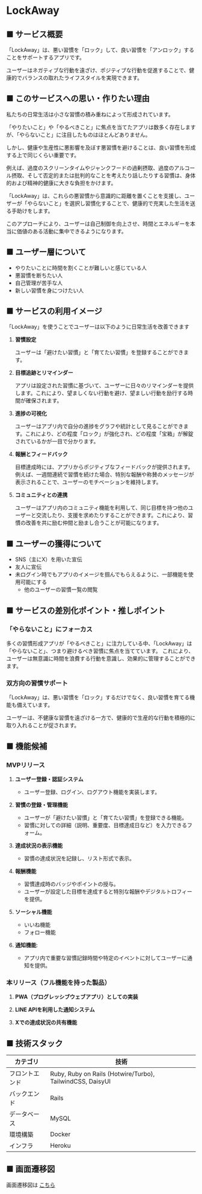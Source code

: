 # LockAway

## ■ サービス概要

「LockAway」は、悪い習慣を「ロック」して、良い習慣を「アンロック」することをサポートするアプリです。

ユーザーはネガティブな行動を遠ざけ、ポジティブな行動を促進することで、健康的でバランスの取れたライフスタイルを実現できます。

## ■ このサービスへの思い・作りたい理由

私たちの日常生活は小さな習慣の積み重ねによって形成されています。

「やりたいこと」や「やるべきこと」に焦点を当てたアプリは数多く存在しますが、「やらないこと」に注目したものはほとんどありません。

しかし、健康や生産性に悪影響を及ぼす悪習慣を避けることは、良い習慣を形成する上で同じくらい重要です。

例えば、過度のスクリーンタイムやジャンクフードの過剰摂取、過度のアルコール摂取、そして否定的または批判的なことを考えたり話したりする習慣は、身体的および精神的健康に大きな負担をかけます。

「LockAway」は、これらの悪習慣から意識的に距離を置くことを支援し、ユーザーが「やらないこと」を選択し習慣化することで、健康的で充実した生活を送る手助けをします。

このアプローチにより、ユーザーは自己制御を向上させ、時間とエネルギーを本当に価値のある活動に集中できるようになります。

## ■ ユーザー層について

- やりたいことに時間を割くことが難しいと感じている人
- 悪習慣を断ちたい人
- 自己管理が苦手な人
- 新しい習慣を身につけたい人

## ■ サービスの利用イメージ

「LockAway」を使うことでユーザーは以下のように日常生活を改善できます

1. **習慣設定**

   ユーザーは「避けたい習慣」と「育てたい習慣」を登録することができます。

2. **目標追跡とリマインダー**

   アプリは設定された習慣に基づいて、ユーザーに日々のリマインダーを提供します。これにより、望ましくない行動を避け、望ましい行動を励行する時間が確保されます。

3. **進捗の可視化**

   ユーザーはアプリ内で自分の進捗をグラフや統計として見ることができます。これにより、どの程度「ロック」が強化され、どの程度「宝箱」が解錠されているかが一目で分かります。

4. **報酬とフィードバック**

   目標達成時には、アプリからポジティブなフィードバックが提供されます。例えば、一週間連続で習慣を続けた場合、特別な報酬や称賛のメッセージが表示されることで、ユーザーのモチベーションを維持します。

5. **コミュニティとの連携**

   ユーザーはアプリ内のコミュニティ機能を利用して、同じ目標を持つ他のユーザーと交流したり、支援を求めたりすることができます。これにより、習慣の改善を共に励む仲間と励まし合うことが可能になります。

## ■ ユーザーの獲得について

- SNS（主にX）を用いた宣伝
- 友人に宣伝
- 未ログイン時でもアプリのイメージを掴んでもらえるように、一部機能を使用可能にする
  - 他のユーザーの習慣一覧の閲覧

## ■ サービスの差別化ポイント・推しポイント

### 「やらないこと」にフォーカス

多くの習慣形成アプリが「やるべきこと」に注力している中、「LockAway」は「やらないこと」、つまり避けるべき習慣に焦点を当てています。
これにより、ユーザーは無意識に時間を浪費する行動を意識し、効果的に管理することができます。

### 双方向の習慣サポート

「LockAway」は、悪い習慣を「ロック」するだけでなく、良い習慣を育てる機能も備えています。

ユーザーは、不健康な習慣を遠ざける一方で、健康的で生産的な行動を積極的に取り入れることが促されます。

## ■ 機能候補

### MVPリリース

1. **ユーザー登録・認証システム**

   - ユーザー登録、ログイン、ログアウト機能を実装します。

2. **習慣の登録・管理機能**

   - ユーザーが「避けたい習慣」と「育てたい習慣」を登録できる機能。
   - 習慣に対しての詳細（説明、重要度、目標達成日など）を入力できるフォーム。

3. **達成状況の表示機能**

   - 習慣の達成状況を記録し、リスト形式で表示。

4. **報酬機能**

   - 習慣達成時のバッジやポイントの授与。
   - ユーザーが設定した目標を達成すると特別な報酬やデジタルトロフィーを提供。

5. **ソーシャル機能**

     - いいね機能
     - フォロー機能

6. **通知機能**:
   - アプリ内で重要な習慣記録時間や特定のイベントに対してユーザーに通知を提供。

### 本リリース（フル機能を持った製品）

1. **PWA（プログレッシブウェブアプリ）としての実装**

2. **LINE APIを利用した通知システム**

3. **Xでの達成状況の共有機能**

## ■ 技術スタック

| カテゴリ | 技術 |
|---|---|
| フロントエンド | Ruby, Ruby on Rails (Hotwire/Turbo), TailwindCSS, DaisyUI |
| バックエンド | Rails |
| データベース | MySQL |
| 環境構築 | Docker |
| インフラ | Heroku |

## ■ 画面遷移図

画面遷移図は [こちら](https://www.figma.com/file/Q2u0pKoIFN1LrdvBUic4S7/LockAway?type=design&t=zdL9i7K1Ozu3jlQ3-6)
